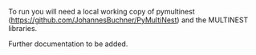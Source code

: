 To run you will need a local working copy of pymultinest (https://github.com/JohannesBuchner/PyMultiNest) and the MULTINEST libraries.

Further documentation to be added.
